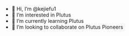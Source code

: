 - 👋 Hi, I’m @kejiefu1
- 👀 I’m interested in Plutus
- 🌱 I’m currently learning Plutus
- 💞️ I’m looking to collaborate on Plutus Pioneers

<!---
kejiefu1/kejiefu1 is a ✨ special ✨ repository because its `README.md` (this file) appears on your GitHub profile.
You can click the Preview link to take a look at your changes.
--->
